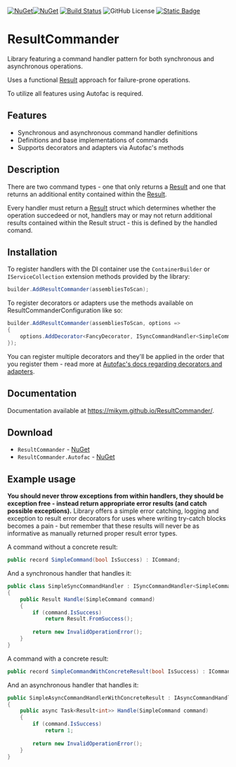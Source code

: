 [![NuGet](https://img.shields.io/nuget/v/ResultCommander)](https://www.nuget.org/packages/ResultCommander)[![NuGet](https://img.shields.io/nuget/dt/ResultCommander
)](https://www.nuget.org/packages/ResultCommander)
[![Build Status](https://github.com/MikyM/ResultCommander/actions/workflows/dotnet.yml/badge.svg)](https://github.com/MikyM/ResultCommander/actions)
![GitHub License](https://img.shields.io/github/license/MikyM/ResultCommander)
[![Static Badge](https://img.shields.io/badge/Documentation-ResultCommander-Green)](https://mikym.github.io/ResultCommander)

# ResultCommander

Library featuring a command handler pattern for both synchronous and asynchronous operations.

Uses a functional [Result](https://github.com/Remora/Remora.Results) approach for failure-prone operations.

To utilize all features using Autofac is required. 

## Features

- Synchronous and asynchronous command handler definitions
- Definitions and base implementations of commands
- Supports decorators and adapters via Autofac's methods

## Description

There are two command types - one that only returns a [Result](https://github.com/Remora/Remora.Results) and one that returns an additional entity contained within the [Result](https://github.com/Remora/Remora.Results).

Every handler must return a [Result](https://github.com/Remora/Remora.Results) struct which determines whether the operation succedeed or not, handlers may or may not return additional results contained within the Result struct - this is defined by the handled comand.

## Installation

To register handlers with the DI container use the `ContainerBuilder` or `IServiceCollection` extension methods provided by the library:

```csharp
builder.AddResultCommander(assembliesToScan);
```

To register decorators or adapters use the methods available on ResultCommanderConfiguration like so:
```csharp
builder.AddResultCommander(assembliesToScan, options => 
{
    options.AddDecorator<FancyDecorator, ISyncCommandHandler<SimpleCommand>();
});
```
You can register multiple decorators and they'll be applied in the order that you register them - read more at [Autofac's docs regarding decorators and adapters](https://autofac.readthedocs.io/en/latest/advanced/adapters-decorators.html).

## Documentation

Documentation available at https://mikym.github.io/ResultCommander/.

## Download

- `ResultCommander` - [NuGet](https://www.nuget.org/packages/ResultCommander)
- `ResultCommander.Autofac` - [NuGet](https://www.nuget.org/packages/ResultCommander.Autofac)

## Example usage

<b> You should never throw exceptions from within handlers, they should be exception free - instead return appropriate error results (and catch possible exceptions).</b> Library offers a simple error catching, logging and exception to result error decorators for uses where writing try-catch blocks becomes a pain - but remember that these results will never be as informative as manually returned proper result error types.

A command without a concrete result:
```csharp
public record SimpleCommand(bool IsSuccess) : ICommand;
```

And a synchronous handler that handles it:
```csharp
public class SimpleSyncCommandHandler : ISyncCommandHandler<SimpleCommand>
{
    public Result Handle(SimpleCommand command)
    {
        if (command.IsSuccess)
            return Result.FromSuccess();
            
        return new InvalidOperationError();
    }
}
```

A command with a concrete result:
```csharp
public record SimpleCommandWithConcreteResult(bool IsSuccess) : ICommand<int>;
```

And an asynchronous handler that handles it:
```csharp
public SimpleAsyncCommandHandlerWithConcreteResult : IAsyncCommandHandler<SimpleCommand, int>
{
    public async Task<Result<int>> Handle(SimpleCommand command)
    {
        if (command.IsSuccess)
            return 1;
            
        return new InvalidOperationError();
    }
}
```